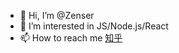 - 👋 Hi, I’m @Zenser
- 👀 I’m interested in JS/Node.js/React
- 📫 How to reach me [知乎](https://www.zhihu.com/people/zeusgo)

<!---
Zenser/Zenser is a ✨ special ✨ repository because its `README.md` (this file) appears on your GitHub profile.
You can click the Preview link to take a look at your changes.
--->
